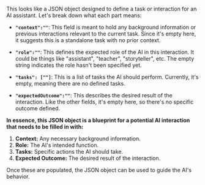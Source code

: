 This looks like a JSON object designed to define a task or interaction for an AI assistant. Let's break down what each part means:

* **`"context":""`**: This field is meant to hold any background information or previous interactions relevant to the current task. Since it's empty here, it suggests this is a standalone task with no prior context.

* **`"role":""`**: This defines the expected role of the AI in this interaction.  It could be things like "assistant", "teacher", "storyteller", etc.  The empty string indicates the role hasn't been specified yet.

* **`"tasks": [""]`**: This is a list of tasks the AI should perform. Currently, it's empty, meaning there are no defined tasks.

* **`"expectedOutcome":""`**: This describes the desired result of the interaction.  Like the other fields, it's empty here, so there's no specific outcome defined.


**In essence, this JSON object is a blueprint for a potential AI interaction that needs to be filled in with:**

1. **Context:** Any necessary background information.
2. **Role:** The AI's intended function.
3. **Tasks:**  Specific actions the AI should take.
4. **Expected Outcome:** The desired result of the interaction. 

Once these are populated, the JSON object can be used to guide the AI's behavior.
